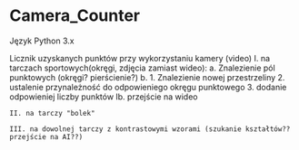# Camera_Counter
Język Python 3.x

Licznik uzyskanych punktów przy wykorzystaniu kamery (video)
    I. na tarczach sportowych(okręgi, zdjęcia zamiast wideo):
        a. Znalezienie pól punktowych (okręgi? pierścienie?)
        b.
            1. Znalezienie nowej przestrzeliny
            2. ustalenie przynależność do odpowieniego okręgu punktowego
            3. dodanie odpowieniej liczby punktów
    Ib. przejście na wideo

    II. na tarczy "bolek"

    III. na dowolnej tarczy z kontrastowymi wzorami (szukanie kształtów?? przejście na AI??)
